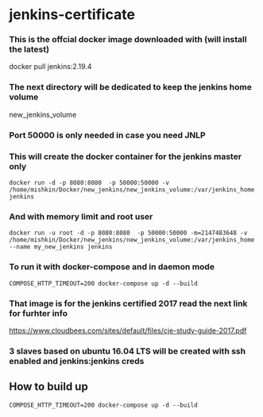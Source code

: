 # jenkins-certificate

### This is the offcial docker image downloaded with (will install the latest)
docker pull jenkins:2.19.4

### The next directory will be dedicated to keep the jenkins home volume
new_jenkins_volume

### Port 50000 is only needed in case you need JNLP

### This will create the docker container for the jenkins master only
```
docker run -d -p 8080:8080  -p 50000:50000 -v /home/mishkin/Docker/new_jenkins/new_jenkins_volume:/var/jenkins_home jenkins
```
### And with memory limit and root user
```
docker run -u root -d -p 8080:8080  -p 50000:50000 -m=2147483648 -v /home/mishkin/Docker/new_jenkins/new_jenkins_volume:/var/jenkins_home --name my_new_jenkins jenkins 
```
### To run it with docker-compose and in daemon mode 
```
COMPOSE_HTTP_TIMEOUT=200 docker-compose up -d --build
```
### That image is for the jenkins certified 2017 read the next link for furhter info
https://www.cloudbees.com/sites/default/files/cje-study-guide-2017.pdf

### 3 slaves based on ubuntu 16.04 LTS will be created with ssh enabled and jenkins:jenkins creds

## How to build up
```
COMPOSE_HTTP_TIMEOUT=200 docker-compose up -d --build
```


